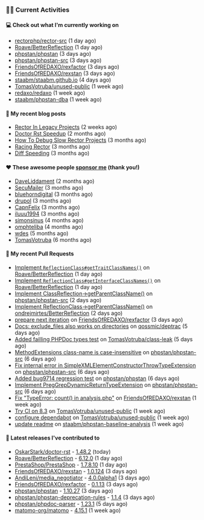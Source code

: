 ### 👨‍💻 Current Activities


#### 💻 Check out what I'm currently working on

- [rectorphp/rector-src](https://github.com/rectorphp/rector-src) (1 day ago)
- [Roave/BetterReflection](https://github.com/Roave/BetterReflection) (1 day ago)
- [phpstan/phpstan](https://github.com/phpstan/phpstan) (3 days ago)
- [phpstan/phpstan-src](https://github.com/phpstan/phpstan-src) (3 days ago)
- [FriendsOfREDAXO/rexfactor](https://github.com/FriendsOfREDAXO/rexfactor) (3 days ago)
- [FriendsOfREDAXO/rexstan](https://github.com/FriendsOfREDAXO/rexstan) (3 days ago)
- [staabm/staabm.github.io](https://github.com/staabm/staabm.github.io) (4 days ago)
- [TomasVotruba/unused-public](https://github.com/TomasVotruba/unused-public) (1 week ago)
- [redaxo/redaxo](https://github.com/redaxo/redaxo) (1 week ago)
- [staabm/phpstan-dba](https://github.com/staabm/phpstan-dba) (1 week ago)


#### 📜 My recent blog posts

- [Rector In Legacy Projects](https://staabm.github.io/2023/07/23/rector-in-legacy-projects.html) (2 weeks ago)
- [Doctor Rst Speedup](https://staabm.github.io/2023/05/18/doctor-rst-speedup.html) (2 months ago)
- [How To Debug Slow Rector Projects](https://staabm.github.io/2023/05/10/how-to-debug-slow-rector-projects.html) (3 months ago)
- [Racing Rector](https://staabm.github.io/2023/05/06/racing-rector.html) (3 months ago)
- [Diff Speeding](https://staabm.github.io/2023/05/01/diff-speeding.html) (3 months ago)


#### ❤️ These awesome people [sponsor me](https://github.com/sponsors/staabm) (thank you!)

- [DaveLiddament](https://github.com/DaveLiddament) (2 months ago)
- [SecuMailer](https://github.com/SecuMailer) (3 months ago)
- [bluehorndigital](https://github.com/bluehorndigital) (3 months ago)
- [drupol](https://github.com/drupol) (3 months ago)
- [CapnFelix](https://github.com/CapnFelix) (3 months ago)
- [iluuu1994](https://github.com/iluuu1994) (3 months ago)
- [simonsinus](https://github.com/simonsinus) (4 months ago)
- [omphteliba](https://github.com/omphteliba) (4 months ago)
- [wdes](https://github.com/wdes) (5 months ago)
- [TomasVotruba](https://github.com/TomasVotruba) (6 months ago)


#### 🔨 My recent Pull Requests

- [Implement `ReflectionClass#getTraitClassNames()`](https://github.com/Roave/BetterReflection/pull/1362) on [Roave/BetterReflection](https://github.com/Roave/BetterReflection) (1 day ago)
- [Implement `ReflectionClass#getInterfaceClassNames()`](https://github.com/Roave/BetterReflection/pull/1361) on [Roave/BetterReflection](https://github.com/Roave/BetterReflection) (1 day ago)
- [Implement ClassReflection-&gt;getParentClassName()](https://github.com/phpstan/phpstan-src/pull/2563) on [phpstan/phpstan-src](https://github.com/phpstan/phpstan-src) (2 days ago)
- [Implement ReflectionClass-&gt;getParentClassName()](https://github.com/ondrejmirtes/BetterReflection/pull/31) on [ondrejmirtes/BetterReflection](https://github.com/ondrejmirtes/BetterReflection) (2 days ago)
- [prepare next iteration](https://github.com/FriendsOfREDAXO/rexfactor/pull/109) on [FriendsOfREDAXO/rexfactor](https://github.com/FriendsOfREDAXO/rexfactor) (3 days ago)
- [Docs: exclude_files also works on directories](https://github.com/qossmic/deptrac/pull/1262) on [qossmic/deptrac](https://github.com/qossmic/deptrac) (5 days ago)
- [Added failling PHPDoc types test](https://github.com/TomasVotruba/class-leak/pull/15) on [TomasVotruba/class-leak](https://github.com/TomasVotruba/class-leak) (5 days ago)
- [MethodExtensions class-name is case-insensitive](https://github.com/phpstan/phpstan-src/pull/2562) on [phpstan/phpstan-src](https://github.com/phpstan/phpstan-src) (6 days ago)
- [Fix internal error in SimpleXMLElementConstructorThrowTypeExtension](https://github.com/phpstan/phpstan-src/pull/2561) on [phpstan/phpstan-src](https://github.com/phpstan/phpstan-src) (6 days ago)
- [Added bug9714 regression test](https://github.com/phpstan/phpstan/pull/9716) on [phpstan/phpstan](https://github.com/phpstan/phpstan) (6 days ago)
- [Implement PregGrepDynamicReturnTypeExtension](https://github.com/phpstan/phpstan-src/pull/2560) on [phpstan/phpstan-src](https://github.com/phpstan/phpstan-src) (6 days ago)
- [Fix &#34;TypeError: count() in analysis.php&#34;](https://github.com/FriendsOfREDAXO/rexstan/pull/551) on [FriendsOfREDAXO/rexstan](https://github.com/FriendsOfREDAXO/rexstan) (1 week ago)
- [Try CI on 8.3](https://github.com/TomasVotruba/unused-public/pull/85) on [TomasVotruba/unused-public](https://github.com/TomasVotruba/unused-public) (1 week ago)
- [configure dependabot](https://github.com/TomasVotruba/unused-public/pull/84) on [TomasVotruba/unused-public](https://github.com/TomasVotruba/unused-public) (1 week ago)
- [update readme](https://github.com/staabm/phpstan-baseline-analysis/pull/126) on [staabm/phpstan-baseline-analysis](https://github.com/staabm/phpstan-baseline-analysis) (1 week ago)


#### 🔭 Latest releases I've contributed to

- [OskarStark/doctor-rst](https://github.com/OskarStark/doctor-rst) - [1.48.2](https://github.com/OskarStark/doctor-rst/releases/tag/1.48.2) (today)
- [Roave/BetterReflection](https://github.com/Roave/BetterReflection) - [6.12.0](https://github.com/Roave/BetterReflection/releases/tag/6.12.0) (1 day ago)
- [PrestaShop/PrestaShop](https://github.com/PrestaShop/PrestaShop) - [1.7.8.10](https://github.com/PrestaShop/PrestaShop/releases/tag/1.7.8.10) (1 day ago)
- [FriendsOfREDAXO/rexstan](https://github.com/FriendsOfREDAXO/rexstan) - [1.0.124](https://github.com/FriendsOfREDAXO/rexstan/releases/tag/1.0.124) (3 days ago)
- [AndiLeni/media_negotiator](https://github.com/AndiLeni/media_negotiator) - [4.0.0alpha1](https://github.com/AndiLeni/media_negotiator/releases/tag/4.0.0alpha1) (3 days ago)
- [FriendsOfREDAXO/rexfactor](https://github.com/FriendsOfREDAXO/rexfactor) - [0.1.13](https://github.com/FriendsOfREDAXO/rexfactor/releases/tag/0.1.13) (3 days ago)
- [phpstan/phpstan](https://github.com/phpstan/phpstan) - [1.10.27](https://github.com/phpstan/phpstan/releases/tag/1.10.27) (3 days ago)
- [phpstan/phpstan-deprecation-rules](https://github.com/phpstan/phpstan-deprecation-rules) - [1.1.4](https://github.com/phpstan/phpstan-deprecation-rules/releases/tag/1.1.4) (3 days ago)
- [phpstan/phpdoc-parser](https://github.com/phpstan/phpdoc-parser) - [1.23.1](https://github.com/phpstan/phpdoc-parser/releases/tag/1.23.1) (5 days ago)
- [matomo-org/matomo](https://github.com/matomo-org/matomo) - [4.15.1](https://github.com/matomo-org/matomo/releases/tag/4.15.1) (1 week ago)
